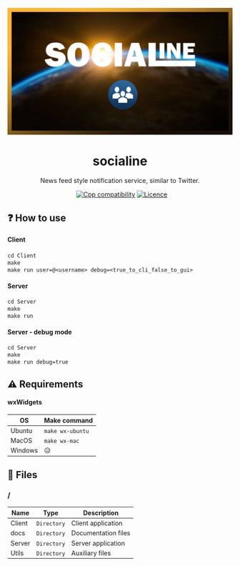 ![](https://github.com/williamniemiec/socialine/blob/master/docs/img/logo/logo.jpg?raw=true)

<h1 align='center'>socialine</h1>
<p align='center'>News feed style notification service, similar to Twitter.</p>
<p align="center">
	<a href="https://github.com/williamniemiec/socialine/actions/workflows/macos.yml"><img src="https://github.com/williamniemiec/socialine/actions/workflows/macos.yml/badge.svg" alt=""></a>
	<a href="https://github.com/williamniemiec/socialine/actions/workflows/ubuntu.yml"><img src="https://github.com/williamniemiec/socialine/actions/workflows/ubuntu.yml/badge.svg" alt=""></a>
	<a href="https://docs.microsoft.com/en-us/cpp/"><img src="https://img.shields.io/badge/C++-17+-D0008F.svg" alt="Cpp compatibility"></a>
  <a href="https://github.com/williamniemiec/socialine/blob/master/LICENCE"><img src="https://img.shields.io/badge/Licence-BSD0-919191.svg" alt="Licence"></a>

## ❓ How to use

#### Client
```
cd Client
make
make run user=@<username> debug=<true_to_cli_false_to_gui>
```

#### Server
```
cd Server
make
make run
```

#### Server - debug mode
```
cd Server
make
make run debug=true
```

## ⚠ Requirements
#### wxWidgets
|        OS        |Make command|
|----------------|-------------------------------|
|Ubuntu |`make wx-ubuntu`|
|MacOS |`make wx-mac`|
|Windows| 😥 |

## 📁 Files

### /
|        Name        |Type|Description|
|----------------|-------------------------------|-----------------------------|
|Client |`Directory`|Client application|
|docs |`Directory`|Documentation files|
|Server   |`Directory`| Server application  |
|Utils   |`Directory`|Auxiliary files   |


